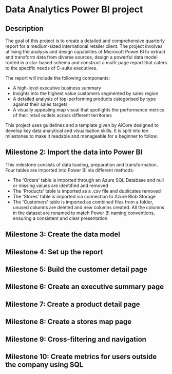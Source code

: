 # Data Analytics Power BI project

## Description

The goal of this project is to create a detailed and comprehensive quarterly report for a medium-sized international retailer client. The project involves utilising the analysis and design capabilites of Microsoft Power BI to extract and transform data from diverse sources, design a powerful data model rooted in a star-based schema and construct a multi-page report that caters to the specific needs of C-suite executives.

The report will include the following componants:
- A high-level executive business summary
- Insights into the highest value customers segmented by sales region
- A detailed analysis of top-performing products categorised by type against their sales targets
- A visually appealing map visual that spotlights the performance metrics of their retail outlets across different territories

This project uses guidelines and a template given by AiCore designed to develop key data analytical and visualisation skills. It is split into ten milestones to make it readable and manageable for a beginner to follow.

## Milestone 2: Import the data into Power BI

This milestone consists of data loading, preparation and transformation.
Four tables are imported into Power BI via different methods:
- The 'Orders' table is imported through an Azure SQL Database and null or missing values are identified and removed
- The 'Products' table is imported as a .csv file and duplicates removed
- The 'Stores' table is imported via connection to Azure Blob Storage
- The 'Customers' table is imported as combined files from a folder, unused columns are deleted and new columns created.
All the columns in the dataset are renamed to match Power BI naming conventions, ensuring a consistent and clear presentation.

## Milestone 3: Create the data model


## Milestone 4: Set up the report


## Milestone 5: Build the customer detail page


## Milestone 6: Create an executive summary page


## Milestone 7: Create a product detail page


## Milestone 8: Create a stores map page


## Milestone 9: Cross-filtering and navigation


## Milestone 10: Create metrics for users outside the company using SQL
